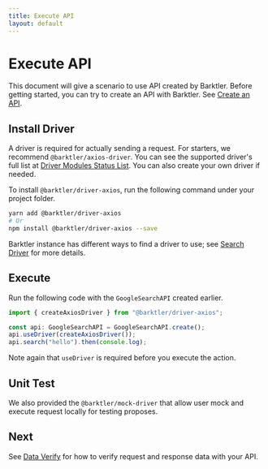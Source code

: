 ```yaml
---
title: Execute API
layout: default
---
```


# Execute API

This document will give a scenario to use API created by Barktler. Before getting started, you can try to create an API with Barktler. See [Create an API](./create-an-api).

## Install Driver

A driver is required for actually sending a request. For starters, we recommend `@barktler/axios-driver`. You can see the supported driver's full list at [Driver Modules Status List](../modules/driver). You can also create your own driver if needed.

To install `@barktler/driver-axios`, run the following command under your project folder.

```sh
yarn add @barktler/driver-axios
# Or
npm install @barktler/driver-axios --save
```

Barktler instance has different ways to find a driver to use; see [Search Driver](../document/search-driver) for more details.

## Execute

Run the following code with the `GoogleSearchAPI` created earlier.

```ts
import { createAxiosDriver } from "@barktler/driver-axios";

const api: GoogleSearchAPI = GoogleSearchAPI.create();
api.useDriver(createAxiosDriver());
api.search("hello").then(console.log);
```

Note again that `useDriver` is required before you execute the action.

## Unit Test

We also provided the `@barktler/mock-driver` that allow user mock and execute request locally for testing proposes.

## Next

See [Data Verify](./data-verify) for how to verify request and response data with your API.
